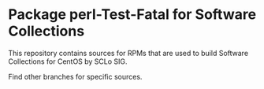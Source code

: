 # Package perl-Test-Fatal for Software Collections

This repository contains sources for RPMs that are used
to build Software Collections for CentOS by SCLo SIG.

Find other branches for specific sources.
